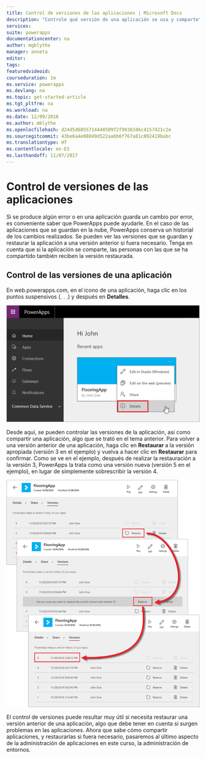```yaml
---
title: Control de versiones de las aplicaciones | Microsoft Docs
description: "Controle qué versión de una aplicación se usa y comparte"
services: 
suite: powerapps
documentationcenter: na
author: mgblythe
manager: anneta
editor: 
tags: 
featuredvideoid: 
courseduration: 1m
ms.service: powerapps
ms.devlang: na
ms.topic: get-started-article
ms.tgt_pltfrm: na
ms.workload: na
ms.date: 12/09/2016
ms.author: mblythe
ms.openlocfilehash: d24d5d6855714448509f2f9938346c4157421c2e
ms.sourcegitcommit: 43be6a4e08849d522aabb6f767a81c092419babc
ms.translationtype: HT
ms.contentlocale: es-ES
ms.lasthandoff: 11/07/2017
---
```

# <a name="version-your-apps"></a>Control de versiones de las aplicaciones
Si se produce algún error o en una aplicación guarda un cambio por error, es conveniente saber que PowerApps puede ayudarle. En el caso de las aplicaciones que se guardan en la nube, PowerApps conserva un historial de los cambios realizados. Se pueden ver las versiones que se guardan y restaurar la aplicación a una versión anterior si fuera necesario. Tenga en cuenta que si la aplicación se comparte, las personas con las que se ha compartido también reciben la versión restaurada.

## <a name="how-to-version-an-app"></a>Control de las versiones de una aplicación
En web.powerapps.com, en el icono de una aplicación, haga clic en los puntos suspensivos (. . .) y después en **Detalles**.

![Haga clic en los detalles para acceder a la versión de la aplicación](./media/learning-manage-version-apps/details.png)

Desde aquí, se pueden controlar las versiones de la aplicación, así como compartir una aplicación, algo que se trató en el tema anterior. Para volver a una versión anterior de una aplicación, haga clic en **Restaurar** a la versión apropiada (versión 3 en el ejemplo) y vuelva a hacer clic en **Restaurar** para confirmar. Como se ve en el ejemplo, después de realizar la restauración a la versión 3, PowerApps la trata como una versión nueva (versión 5 en el ejemplo), en lugar de simplemente sobrescribir la versión 4.

![Revertir a una versión anterior de la aplicación](./media/learning-manage-version-apps/version.png)

El control de versiones puede resultar muy útil si necesita restaurar una versión anterior de una aplicación, algo que debe tener en cuenta si surgen problemas en las aplicaciones. Ahora que sabe cómo compartir aplicaciones, y restaurarlas si fuera necesario, pasaremos al último aspecto de la administración de aplicaciones en este curso, la administración de entornos.

